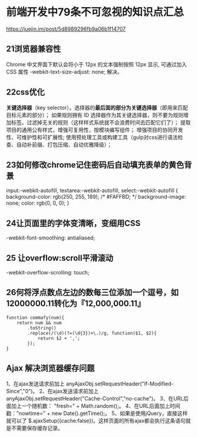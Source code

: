 # 前端开发中79条不可忽视的知识点汇总

<https://juejin.im/post/5d8989296fb9a06b1f14707>

## 21浏览器兼容性

Chrome 中文界面下默认会将小于 12px 的文本强制按照 12px 显示, 可通过加入 CSS 属性 -webkit-text-size-adjust: none; 解决。

## 22css优化

**关键选择器**（key selector）。选择器的**最后面的部分为关键选择器**（即用来匹配目标元素的部分）；
如果规则拥有 ID 选择器作为其关键选择器，则不要为规则增加标签。过滤掉无关的规则（这样样式系统就不会浪费时间去匹配它们了）；
提取项目的通用公有样式，增强可复用性，按模块编写组件；
增强项目的协同开发性、可维护性和可扩展性;
使用预处理工具或构建工具（gulp对css进行语法检查、自动补前缀、打包压缩、自动优雅降级）；

## 23如何修改chrome记住密码后自动填充表单的黄色背景

input:-webkit-autofill, textarea:-webkit-autofill, select:-webkit-autofill {
    background-color: rgb(250, 255, 189); /* #FAFFBD; */
    background-image: none;
    color: rgb(0, 0, 0);
}

## 24让页面里的字体变清晰，变细用CSS

-webkit-font-smoothing: antialiased;

## 25 让overflow:scroll平滑滚动

-webkit-overflow-scrolling: touch;

## 26何将浮点数点左边的数每三位添加一个逗号，如12000000.11转化为『12,000,000.11』

```// 转换函数
function commafy(num){
    return num && num
        .toString()
        .replace(/(\d)(?=(\d{3})+\.)/g, function($1, $2){
            return $2 + ',';
        });
}
```

## Ajax 解决浏览器缓存问题

1、在ajax发送请求前加上 anyAjaxObj.setRequestHeader("If-Modified-Since","0")。
2、在ajax发送请求前加上 anyAjaxObj.setRequestHeader("Cache-Control","no-cache")。
3、在URL后面加上一个随机数： "fresh=" + Math.random();。
4、在URL后面加上时间戳："nowtime=" + new Date().getTime();。
5、如果是使用jQuery，直接这样就可以了 $.ajaxSetup({cache:false})。这样页面的所有ajax都会执行这条语句就是不需要保存缓存记录。
